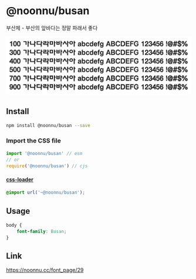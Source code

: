 # @noonnu/busan

부산체 - 부산의 앞바다는 정말 파래서 좋다

![example](./example.png)

## Install

```bash
npm install @noonnu/busan --save
```

### Import the CSS file

```js
import '@noonnu/busan' // esm
// or
require('@noonnu/busan') // cjs
```

#### [css-loader](https://github.com/webpack-contrib/css-loader)

```css
@import url('~@noonnu/busan');
```

## Usage

```css
body {
    font-family: Busan;
}
```

## Link

https://noonnu.cc/font_page/29
